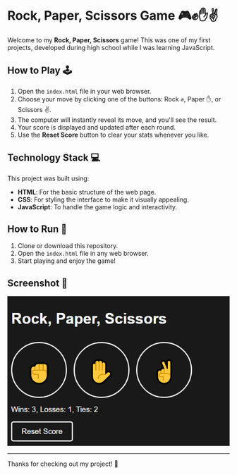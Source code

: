 ﻿# Rock, Paper, Scissors Game 🎮✊✋✌️

Welcome to my **Rock, Paper, Scissors** game! This was one of my first projects, developed during high school while I was learning JavaScript.

## How to Play 🕹️

1. Open the `index.html` file in your web browser.
2. Choose your move by clicking one of the buttons: Rock ✊, Paper ✋, or Scissors ✌️.
3. The computer will instantly reveal its move, and you'll see the result.
4. Your score is displayed and updated after each round.
5. Use the **Reset Score** button to clear your stats whenever you like.

## Technology Stack 💻

This project was built using:

- **HTML**: For the basic structure of the web page.
- **CSS**: For styling the interface to make it visually appealing.
- **JavaScript**: To handle the game logic and interactivity.

## How to Run 🏃

1. Clone or download this repository.
2. Open the `index.html` file in any web browser.
3. Start playing and enjoy the game!

## Screenshot 📸

![Game Screenshot](./screenshot.png)

---

Thanks for checking out my project! 🎉
